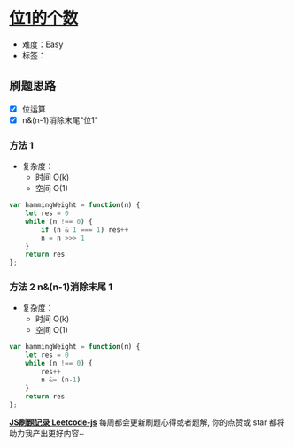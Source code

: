 # [位1的个数](https://leetcode-cn.com/problems/number-of-1-bits/)

- 难度：Easy
- 标签：

## 刷题思路

- [x] 位运算
- [x] n&(n-1)消除末尾"位1"

### 方法 1

- 复杂度：
    - 时间 O(k)
    - 空间 O(1)

``` js
var hammingWeight = function(n) {
    let res = 0
    while (n !== 0) {
        if (n & 1 === 1) res++
        n = n >>> 1 
    }
    return res
};
```

### 方法 2 n&(n-1)消除末尾 1

- 复杂度：
    - 时间 O(k)
    - 空间 O(1)

``` js
var hammingWeight = function(n) {
    let res = 0
    while (n !== 0) {
        res++
        n &= (n-1)
    }
    return res
};
```

**[JS刷题记录 Leetcode-js](https://github.com/Nodreame/leetcode-js)** 每周都会更新刷题心得或者题解, 你的点赞或 star 都将助力我产出更好内容~
